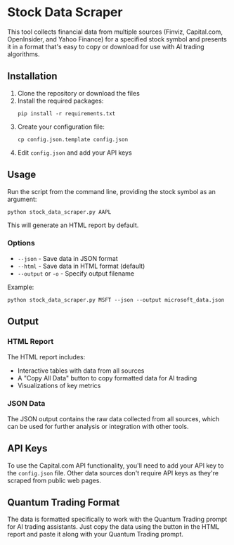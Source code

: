 # Stock Data Scraper

This tool collects financial data from multiple sources (Finviz, Capital.com, OpenInsider, and Yahoo Finance) for a specified stock symbol and presents it in a format that's easy to copy or download for use with AI trading algorithms.

## Installation

1. Clone the repository or download the files
2. Install the required packages:
   ```
   pip install -r requirements.txt
   ```
3. Create your configuration file:
   ```
   cp config.json.template config.json
   ```
4. Edit `config.json` and add your API keys

## Usage

Run the script from the command line, providing the stock symbol as an argument:

```
python stock_data_scraper.py AAPL
```

This will generate an HTML report by default.

### Options

- `--json` - Save data in JSON format
- `--html` - Save data in HTML format (default)
- `--output` or `-o` - Specify output filename

Example:
```
python stock_data_scraper.py MSFT --json --output microsoft_data.json
```

## Output

### HTML Report

The HTML report includes:
- Interactive tables with data from all sources
- A "Copy All Data" button to copy formatted data for AI trading
- Visualizations of key metrics

### JSON Data

The JSON output contains the raw data collected from all sources, which can be used for further analysis or integration with other tools.

## API Keys

To use the Capital.com API functionality, you'll need to add your API key to the `config.json` file. Other data sources don't require API keys as they're scraped from public web pages.

## Quantum Trading Format

The data is formatted specifically to work with the Quantum Trading prompt for AI trading assistants. Just copy the data using the button in the HTML report and paste it along with your Quantum Trading prompt.